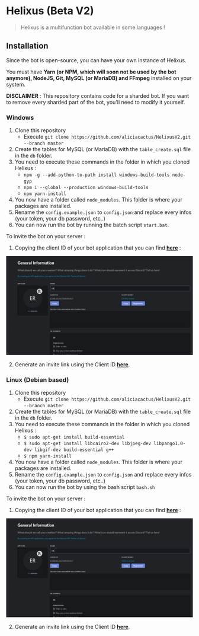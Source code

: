 # Helixus (Beta V2)

> Helixus is a multifunction bot available in some languages !

## Installation

Since the bot is open-source, you can have your own instance of Helixus.

You must have **Yarn (or NPM, which will soon __not__ be used by the bot anymore), NodeJS, Git, MySQL (or MariaDB) and FFmpeg** installed on your system.

**DISCLAIMER** : This repository contains code for a sharded bot. If you want to remove every sharded part of the bot, you'll need to modify it yourself.

### Windows

1. Clone this repository
   * Execute `git clone https://github.com/aliciacactus/HelixusV2.git --branch master`
2. Create the tables for MySQL (or MariaDB) with the `table_create.sql` file in the `db` folder.
3. You need to execute these commands in the folder in which you cloned Helixus :
   * `npm -g --add-python-to-path install windows-build-tools node-gyp`
   * `npm i --global --production windows-build-tools`
   * `npm yarn-install`
4. You now have a folder called `node_modules`. This folder is where your packages are installed.
5. Rename the `config.example.json` to `config.json` and replace every infos (your token, your db password, etc..)
6. You can now run the bot by running the batch script `start.bat`.

To invite the bot on your server :
1. Copying the client ID of your bot application that you can find [**here**](https://discordapp.com/developers/applications/) :

![](./mdassets/ClientID.PNG)

2. Generate an invite link using the Client ID [**here**](https://discordapi.com/permissions.html).

### Linux (Debian based)

1. Clone this repository
   * Execute `git clone https://github.com/aliciacactus/HelixusV2.git --branch master`
2. Create the tables for MySQL (or MariaDB) with the `table_create.sql` file in the `db` folder.
3. You need to execute these commands in the folder in which you cloned Helixus :
   * `$ sudo apt-get install build-essential`
   * `$ sudo apt-get install libcairo2-dev libjpeg-dev libpango1.0-dev libgif-dev build-essential g++`
   * `$ npm yarn-install`
4. You now have a folder called `node_modules`. This folder is where your packages are installed.
5. Rename the `config.example.json` to `config.json` and replace every infos (your token, your db password, etc..)
6. You can now run the bot by using the bash script `bash.sh`

To invite the bot on your server :
1. Copying the client ID of your bot application that you can find [**here**](https://discordapp.com/developers/applications/) :

![](./mdassets/ClientID.PNG)

2. Generate an invite link using the Client ID [**here**](https://discordapi.com/permissions.html).
